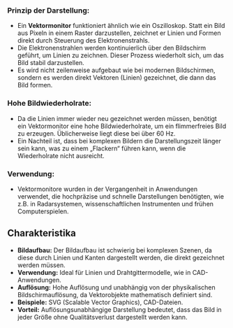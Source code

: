 ### Prinzip der Darstellung:
- Ein **Vektormonitor** funktioniert ähnlich wie ein Oszilloskop. Statt ein Bild aus Pixeln in einem Raster darzustellen, zeichnet er Linien und Formen direkt durch Steuerung des Elektronenstrahls.
- Die Elektronenstrahlen werden kontinuierlich über den Bildschirm geführt, um Linien zu zeichnen. Dieser Prozess wiederholt sich, um das Bild stabil darzustellen.
- Es wird nicht zeilenweise aufgebaut wie bei modernen Bildschirmen, sondern es werden direkt Vektoren (Linien) gezeichnet, die dann das Bild formen.
### Hohe Bildwiederholrate:
- Da die Linien immer wieder neu gezeichnet werden müssen, benötigt ein Vektormonitor eine hohe Bildwiederholrate, um ein flimmerfreies Bild zu erzeugen. Üblicherweise liegt diese bei über 60 Hz.
- Ein Nachteil ist, dass bei komplexen Bildern die Darstellungszeit länger sein kann, was zu einem „Flackern“ führen kann, wenn die Wiederholrate nicht ausreicht.
### Verwendung:
- Vektormonitore wurden in der Vergangenheit in Anwendungen verwendet, die hochpräzise und schnelle Darstellungen benötigten, wie z.B. in Radarsystemen, wissenschaftlichen Instrumenten und frühen Computerspielen.
## Charakteristika
- **Bildaufbau:** Der Bildaufbau ist schwierig bei komplexen Szenen, da diese durch Linien und Kanten dargestellt werden, die direkt gezeichnet werden müssen.
- **Verwendung:** Ideal für Linien und Drahtgittermodelle, wie in CAD-Anwendungen.
- **Auflösung:** Hohe Auflösung und unabhängig von der physikalischen Bildschirmauflösung, da Vektorobjekte mathematisch definiert sind.
- **Beispiele:** SVG (Scalable Vector Graphics), CAD-Dateien.
- **Vorteil:** Auflösungsunabhängige Darstellung bedeutet, dass das Bild in jeder Größe ohne Qualitätsverlust dargestellt werden kann.
